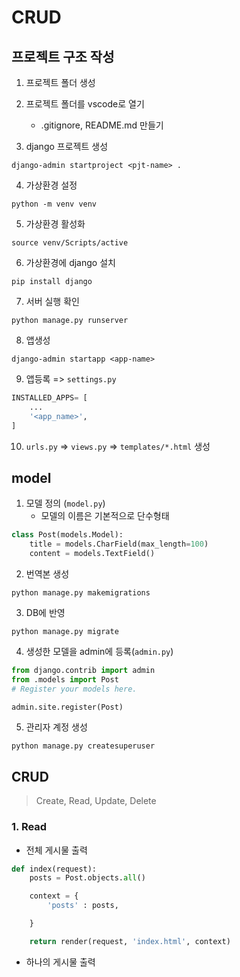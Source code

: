 # CRUD

## 프로젝트 구조 작성

1. 프로젝트 폴더 생성
2. 프로젝트 폴더를 vscode로 열기
    - .gitignore, README.md 만들기

3. django 프로젝트 생성
```
django-admin startproject <pjt-name> .
```
4. 가상환경 설정
```
python -m venv venv
```
5. 가상환경 활성화
```
source venv/Scripts/active
```
6. 가상환경에 django 설치
```
pip install django
```
7. 서버 실행 확인
```
python manage.py runserver
```
8. 앱생성
```
django-admin startapp <app-name>
```
9. 앱등록 => `settings.py`
```python
INSTALLED_APPS= [
    ...
    '<app_name>',
]
```
10. `urls.py` => `views.py` => `templates/*.html` 생성

## model

1. 모델 정의 (`model.py`)
    - 모델의 이름은 기본적으로 단수형태
```python
class Post(models.Model):
    title = models.CharField(max_length=100)
    content = models.TextField()
```

2. 번역본 생성
```
python manage.py makemigrations
```

3. DB에 반영
```
python manage.py migrate
```

4. 생성한 모델을 admin에 등록(`admin.py`)
```python
from django.contrib import admin
from .models import Post
# Register your models here.

admin.site.register(Post)
```

5. 관리자 계정 생성
```
python manage.py createsuperuser
```

## CRUD
> Create, Read, Update, Delete

### 1. Read
- 전체 게시물 출력
```python
def index(request):
    posts = Post.objects.all()

    context = {
        'posts' : posts,

    }

    return render(request, 'index.html', context)
```

- 하나의 게시물 출력